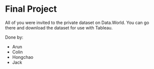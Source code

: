 # Final Project

All of you were invited to the private dataset on Data.World. You can go there and download the dataset for use with Tableau. 

Done by: 
- Arun
- Colin
- Hongchao
- Jack
